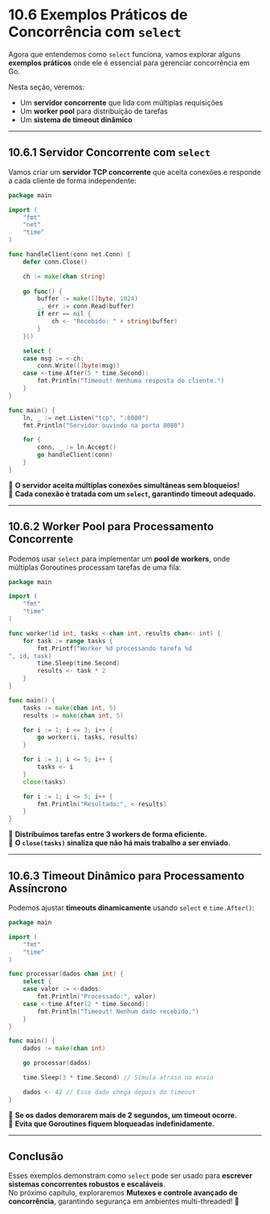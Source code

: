 # **10.6 Exemplos Práticos de Concorrência com `select`**

Agora que entendemos como `select` funciona, vamos explorar alguns **exemplos práticos** onde ele é essencial para gerenciar concorrência em Go.

Nesta seção, veremos:

- Um **servidor concorrente** que lida com múltiplas requisições
- Um **worker pool** para distribuição de tarefas
- Um **sistema de timeout dinâmico**

---

## **10.6.1 Servidor Concorrente com `select`**

Vamos criar um **servidor TCP concorrente** que aceita conexões e responde a cada cliente de forma independente:

```go
package main

import (
    "fmt"
    "net"
    "time"
)

func handleClient(conn net.Conn) {
    defer conn.Close()

    ch := make(chan string)
    
    go func() {
        buffer := make([]byte, 1024)
        _, err := conn.Read(buffer)
        if err == nil {
            ch <- "Recebido: " + string(buffer)
        }
    }()

    select {
    case msg := <-ch:
        conn.Write([]byte(msg))
    case <-time.After(5 * time.Second):
        fmt.Println("Timeout! Nenhuma resposta do cliente.")
    }
}

func main() {
    ln, _ := net.Listen("tcp", ":8080")
    fmt.Println("Servidor ouvindo na porta 8080")

    for {
        conn, _ := ln.Accept()
        go handleClient(conn)
    }
}
```

📌 **O servidor aceita múltiplas conexões simultâneas sem bloqueios!**  
📌 **Cada conexão é tratada com um `select`, garantindo timeout adequado.**  

---

## **10.6.2 Worker Pool para Processamento Concorrente**

Podemos usar `select` para implementar um **pool de workers**, onde múltiplas Goroutines processam tarefas de uma fila:

```go
package main

import (
    "fmt"
    "time"
)

func worker(id int, tasks <-chan int, results chan<- int) {
    for task := range tasks {
        fmt.Printf("Worker %d processando tarefa %d
", id, task)
        time.Sleep(time.Second)
        results <- task * 2
    }
}

func main() {
    tasks := make(chan int, 5)
    results := make(chan int, 5)

    for i := 1; i <= 3; i++ {
        go worker(i, tasks, results)
    }

    for i := 1; i <= 5; i++ {
        tasks <- i
    }
    close(tasks)

    for i := 1; i <= 5; i++ {
        fmt.Println("Resultado:", <-results)
    }
}
```

📌 **Distribuímos tarefas entre 3 workers de forma eficiente.**  
📌 **O `close(tasks)` sinaliza que não há mais trabalho a ser enviado.**  

---

## **10.6.3 Timeout Dinâmico para Processamento Assíncrono**

Podemos ajustar **timeouts dinamicamente** usando `select` e `time.After()`:

```go
package main

import (
    "fmt"
    "time"
)

func processar(dados chan int) {
    select {
    case valor := <-dados:
        fmt.Println("Processado:", valor)
    case <-time.After(2 * time.Second):
        fmt.Println("Timeout! Nenhum dado recebido.")
    }
}

func main() {
    dados := make(chan int)

    go processar(dados)

    time.Sleep(3 * time.Second) // Simula atraso no envio

    dados <- 42 // Esse dado chega depois do timeout
}
```

📌 **Se os dados demorarem mais de 2 segundos, um timeout ocorre.**  
📌 **Evita que Goroutines fiquem bloqueadas indefinidamente.**  

---

## **Conclusão**

Esses exemplos demonstram como `select` pode ser usado para **escrever sistemas concorrentes robustos e escaláveis**.  
No próximo capítulo, exploraremos **Mutexes e controle avançado de concorrência**, garantindo segurança em ambientes multi-threaded! 🚀

